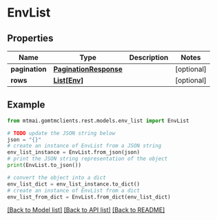 # EnvList


## Properties

Name | Type | Description | Notes
------------ | ------------- | ------------- | -------------
**pagination** | [**PaginationResponse**](PaginationResponse.md) |  | [optional] 
**rows** | [**List[Env]**](Env.md) |  | [optional] 

## Example

```python
from mtmai.gomtmclients.rest.models.env_list import EnvList

# TODO update the JSON string below
json = "{}"
# create an instance of EnvList from a JSON string
env_list_instance = EnvList.from_json(json)
# print the JSON string representation of the object
print(EnvList.to_json())

# convert the object into a dict
env_list_dict = env_list_instance.to_dict()
# create an instance of EnvList from a dict
env_list_from_dict = EnvList.from_dict(env_list_dict)
```
[[Back to Model list]](../README.md#documentation-for-models) [[Back to API list]](../README.md#documentation-for-api-endpoints) [[Back to README]](../README.md)


